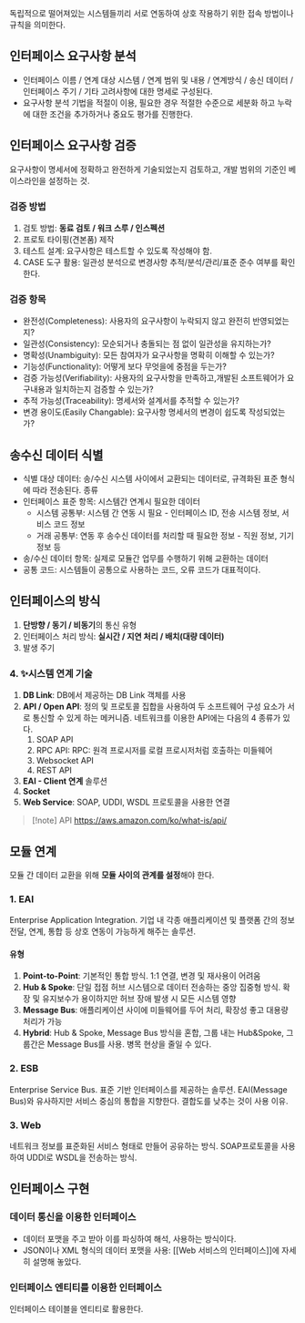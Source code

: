 독립적으로 떨어져있는 시스템들끼리 서로 연동하여 상호 작용하기 위한 접속 방법이나 규칙을 의미한다.
## 인터페이스 요구사항 분석
- 인터페이스 이름 / 연계 대상 시스템 / 연계 범위 및 내용 / 연계방식 / 송신 데이터 / 인터페이스 주기 / 기타 고려사항에 대한 명세로 구성된다.
- 요구사항 분석 기법을 적절이 이용, 필요한 경우 적절한 수준으로 세분화 하고 누락 에 대한 조건을 추가하거나 중요도 평가를 진행한다.
## 인터페이스 요구사항 검증
요구사항이 명세서에 정확하고 완전하게 기술되었는지 검토하고, 개발 범위의 기준인 베이스라인을 설정하는 것.
### 검증 방법
1. 검토 방법: **동료 검토 / 워크 스루 / 인스펙션**
2. 프로토 타이핑(견본품) 제작
3. 테스트 설계: 요구사항은 테스트할 수 있도록 작성해야 함.
4. CASE 도구 활용: 일관성 분석으로 변경사항 추적/분석/관리/표준 준수 여부를 확인한다.
### 검증 항목
- 완전성(Completeness): 사용자의 요구사항이 누락되지 않고 완전히 반영되었는지?
- 일관성(Consistency): 모순되거나 충돌되는 점 없이 일관성을 유지하는가?
- 명확성(Unambiguity): 모든 참여자가 요구사항을 명확히 이해할 수 있는가?
- 기능성(Functionality): 어떻게 보다 무엇을에 중점을 두는가?
- 검증 가능성(Verifiability): 사용자의 요구사항을 만족하고,개발된 소프트웨어가 요구내용과 일치하는지 검증할 수 있는가?
- 추적 가능성(Traceability): 명세서와 설계서를 추적할 수 있는가?
- 변경 용이도(Easily Changable): 요구사항 명세서의 변경이 쉽도록 작성되었는가?
## 송수신 데이터 식별
- 식별 대상 데이터: 송/수신 시스템 사이에서 교환되는 데이터로, 규격화된 표준 형식에 따라 전송된다.
종류
- 인터페이스 표준 항목: 시스템간 연계시 필요한 데이터
	- 시스템 공통부: 시스템 간 연동 시 필요 - 인터페이스 ID, 전송 시스템 정보, 서비스 코드 정보
	- 거래 공통부: 연동 후 송수신 데이터를 처리할 때 필요한 정보 - 직원 정보, 기기 정보 등
- 송/수신 데이터 항목: 실제로 모듈간 업무를 수행하기 위해 교환하는 데이터
- 공통 코드: 시스템들이 공통으로 사용하는 코드, 오류 코드가 대표적이다.
## 인터페이스의 방식
1. **단방향 / 동기 / 비동기**의 통신 유형
2. 인터페이스 처리 방식: **실시간 / 지연 처리 / 배치(대량 데이터)**
3. 발생 주기
### 4. ✨시스템 연계 기술
1. **DB Link**: DB에서 제공하는 DB Link 객체를 사용
2. **API / Open API**: 정의 및 프로토콜 집합을 사용하여 두 소프트웨어 구성 요소가 서로 통신할 수 있게 하는 메커니즘. 네트워크를 이용한 API에는 다음의 4 종류가 있다.
	1. SOAP API
	2. RPC API: RPC: 원격 프로시저를 로컬 프로시저처럼 호출하는 미들웨어
	3. Websocket API
	4. REST API
3. **EAI - Client 연계** 솔루션
4. **Socket**
5. **Web Service**: SOAP, UDDI, WSDL 프로토콜을 사용한 연결

> [!note] API
> https://aws.amazon.com/ko/what-is/api/
## 모듈 연계
모듈 간 데이터 교환을 위해 **모듈 사이의 관계를 설정**해야 한다.
### 1. EAI
Enterprise Application Integration. 기업 내 각종 애플리케이션 및 플랫폼 간의 정보 전달, 연계, 통합 등 상호 연동이 가능하게 해주는 솔루션.
#### 유형
1. **Point-to-Point**: 기본적인 통합 방식. 1:1 연결, 변경 및 재사용이 어려움
2. **Hub & Spoke**: 단일 접점 허브 시스템으로 데이터 전송하는 중앙 집중형 방식. 확장 및 유지보수가 용이하지만 허브 장애 발생 시 모든 시스템 영향
3. **Message Bus**: 애플리케이션 사이에 미들웨어를 두어 처리, 확장성 좋고 대용량 처리가 가능
4. **Hybrid**: Hub & Spoke, Message Bus 방식을 혼합, 그룹 내는 Hub&Spoke, 그룹간은 Message Bus를 사용. 병목 현상을 줄일 수 있다.
### 2. ESB
Enterprise Service Bus. 표준 기반 인터페이스를 제공하는 솔루션. EAI(Message Bus)와 유사하지만 서비스 중심의 통합을 지향한다. 결합도를 낮추는 것이 사용 이유.
### 3. Web
네트워크 정보를 표준화된 서비스 형태로 만들어 공유하는 방식. SOAP프로토콜을 사용하여 UDDI로 WSDL을 전송하는 방식.
## 인터페이스 구현
### 데이터 통신을 이용한 인터페이스
- 데이터 포맷을 주고 받아 이를 파싱하여 해석, 사용하는 방식이다.
- JSON이나 XML 형식의 데이터 포맷을 사용: [[Web 서비스의 인터페이스]]에 자세히 설명해 놓았다.
### 인터페이스 엔티티를 이용한 인터페이스
인터페이스 테이블을 엔티티로 활용한다.
